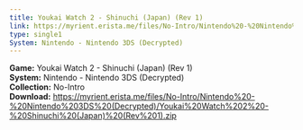 ```yaml
---
title: Youkai Watch 2 - Shinuchi (Japan) (Rev 1)
link: https://myrient.erista.me/files/No-Intro/Nintendo%20-%20Nintendo%203DS%20(Decrypted)/Youkai%20Watch%202%20-%20Shinuchi%20(Japan)%20(Rev%201).zip
type: single1
System: Nintendo - Nintendo 3DS (Decrypted)
---
```

<b>Game:</b> Youkai Watch 2 - Shinuchi (Japan) (Rev 1)<br>
<b>System:</b> Nintendo - Nintendo 3DS (Decrypted)<br>
<b>Collection:</b> No-Intro<br>
<b>Download:</b> https://myrient.erista.me/files/No-Intro/Nintendo%20-%20Nintendo%203DS%20(Decrypted)/Youkai%20Watch%202%20-%20Shinuchi%20(Japan)%20(Rev%201).zip